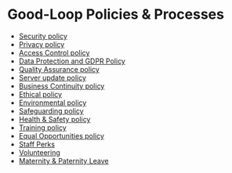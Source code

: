 
# Good-Loop Policies & Processes

 - [Security policy](security.html)
 - [Privacy policy](privacy-policy.html)
 - [Access Control policy](access-control-policy.html)
 - [Data Protection and GDPR Policy](data-gdpr-policy.html)
 - [Quality Assurance policy](quality-assurance) 
 - [Server update policy](server-update-policy.html) 
 - [Business Continuity policy](business-continuity.html)
 - [Ethical policy](ethical-policy.html)
 - [Environmental policy](environmental-policy.html)
 - [Safeguarding policy](safeguarding-policy.html)
 - [Health & Safety policy](health-and-safety.html)
 - [Training policy](training.html)
 - [Equal Opportunities policy](equal-opportunities.html)
 - [Staff Perks](staff-perks.html) 
 - [Volunteering](Volunteering.html)
 - [Maternity & Paternity Leave](Maternity_Paternity_Leave.html)

 <!-- 
 - [Tech Processes](tech-process)
 Software release policy -- needs a rewrite for external audiences -->

